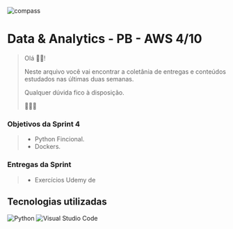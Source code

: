 ![compass](https://vetores.org/d/compass-uol.svg)

# Data & Analytics - PB - AWS 4/10

> Olá 👋🏼! 
> 
> Neste arquivo você vai encontrar a coletânia de entregas e conteúdos estudados nas últimas duas semanas.
> 
> Qualquer dúvida fico à disposição. 
> 
> 👩🏻‍💻

### Objetivos da Sprint 4
>
> - Python Fincional.
> - Dockers.
>
### Entregas da Sprint
>
> - Exercícios Udemy de
>
## Tecnologias utilizadas
![Python](https://img.shields.io/badge/python-3670A0?style=for-the-badge&logo=python&logoColor=ffdd54)
![Visual Studio Code](https://img.shields.io/badge/Visual%20Studio%20Code-0078d7.svg?style=for-the-badge&logo=visual-studio-code&logoColor=white)
